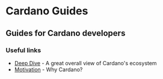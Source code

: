 # Cardano Guides

## Guides for Cardano developers

### Useful links

- [Deep Dive] - A great overall view of Cardano's ecosystem
- [Motivation] - Why Cardano?

[deep dive]: https://coinmarketcap.com/alexandria/article/a-deep-dive-into-cardano
[motivation]: https://why.cardano.org/en/introduction/motivation/
